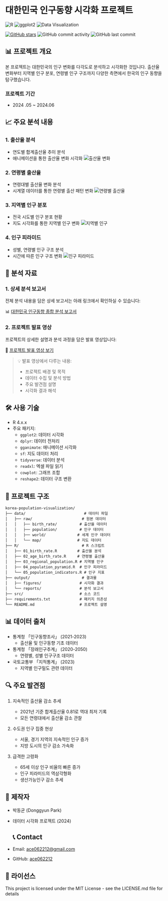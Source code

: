# 대한민국 인구동향 시각화 프로젝트

![R](https://img.shields.io/badge/R-276DC3?style=for-the-badge&logo=r&logoColor=white)
![ggplot2](https://img.shields.io/badge/ggplot2-276DC3?style=for-the-badge&logo=r&logoColor=white)
![Data Visualization](https://img.shields.io/badge/Data_Visualization-FF6384?style=for-the-badge)

[![GitHub stars](https://img.shields.io/github/stars/ace062212/korea-population-visualization?style=social)](https://github.com/ace062212/korea-population-visualization/stargazers)
![GitHub commit activity](https://img.shields.io/github/commit-activity/m/ace062212/korea-population-visualization)
![GitHub last commit](https://img.shields.io/github/last-commit/ace062212/korea-population-visualization)

## 📊 프로젝트 개요
본 프로젝트는 대한민국의 인구 변화를 다각도로 분석하고 시각화한 것입니다. 출산율 변화부터 지역별 인구 분포, 연령별 인구 구조까지 다양한 측면에서 한국의 인구 동향을 탐구했습니다.

### 프로젝트 기간
- 2024 .05 ~ 2024.06
  
## 📈 주요 분석 내용

### 1. 출산율 분석
- 연도별 합계출산율 추이 분석
- 애니메이션을 통한 출산율 변화 시각화
![출산율 변화](output/figures/p1.gif)

### 2. 연령별 출산율
- 연령대별 출산율 변화 분석
- 시계열 데이터를 통한 연령별 출산 패턴 변화
![연령별 출산율](output/figures/p2.gif)

### 3. 지역별 인구 분포
- 전국 시도별 인구 분포 현황
- 지도 시각화를 통한 지역별 인구 변화
![지역별 인구](output/figures/p3.gif)

### 4. 인구 피라미드
- 성별, 연령별 인구 구조 분석
- 시간에 따른 인구 구조 변화
![인구 피라미드](output/figures/p4.gif)

## 📑 분석 자료
### 1. 상세 분석 보고서
전체 분석 내용을 담은 상세 보고서는 아래 링크에서 확인하실 수 있습니다:

📊 [대한민국 인구동향 종합 분석 보고서](https://drive.google.com/file/d/1ytRO519PRndxakOJqATUloQJSP9GYDJA/view?usp=sharing)

### 2. 프로젝트 발표 영상
프로젝트의 상세한 설명과 분석 과정을 담은 발표 영상입니다:

🎥 [프로젝트 발표 영상 보기](https://drive.google.com/file/d/1234567890/view?usp=sharing)

> 💡 발표 영상에서 다루는 내용:
> - 프로젝트 배경 및 목적
> - 데이터 수집 및 분석 방법
> - 주요 발견점 설명
> - 시각화 결과 해석

## 🛠 사용 기술
- R 4.x.x
- 주요 패키지:
  - `ggplot2`: 데이터 시각화
  - `dplyr`: 데이터 전처리
  - `gganimate`: 애니메이션 시각화
  - `sf`: 지도 데이터 처리
  - `tidyverse`: 데이터 분석
  - `readxl`: 엑셀 파일 읽기
  - `cowplot`: 그래프 조합
  - `reshape2`: 데이터 구조 변환

## 📁 프로젝트 구조
```
korea-population-visualization/
├── data/                          # 데이터 파일
│   ├── raw/                      # 원본 데이터
│   │   ├── birth_rate/          # 출산율 데이터
│   │   ├── population/          # 인구 데이터
│   │   ├── world/              # 세계 인구 데이터
│   │   └── map/                # 지도 데이터
├── R/                            # R 스크립트
│   ├── 01_birth_rate.R         # 출산율 분석
│   ├── 02_age_birth_rate.R     # 연령별 출산율
│   ├── 03_regional_population.R # 지역별 인구
│   ├── 04_population_pyramid.R  # 인구 피라미드
│   └── 05_population_indicators.R # 인구 지표
├── output/                       # 결과물
│   ├── figures/                 # 시각화 결과
│   └── reports/                 # 분석 보고서
├── src/                         # 소스 코드
├── requirements.txt             # 패키지 의존성
└── README.md                    # 프로젝트 설명
```

## 📊 데이터 출처
- 통계청 「인구동향조사」 (2021-2023)
  - 출산율 및 인구동향 기초 데이터
- 통계청 「장래인구추계」 (2020-2050)
  - 연령별, 성별 인구구조 데이터
- 국토교통부 「지적통계」 (2023)
  - 지역별 인구밀도 관련 데이터

## 🔍 주요 발견점
1. 지속적인 출산율 감소 추세
   - 2021년 기준 합계출산율 0.81로 역대 최저 기록
   - 모든 연령대에서 출산율 감소 관찰
   
2. 수도권 인구 집중 현상
   - 서울, 경기 지역의 지속적인 인구 증가
   - 지방 도시의 인구 감소 가속화

3. 급격한 고령화
   - 65세 이상 인구 비율의 빠른 증가
   - 인구 피라미드의 역삼각형화
   - 생산가능인구 감소 추세

## 👥 제작자
- 박동균 (Donggyun Park)
- 데이터 시각화 프로젝트 (2024)

  ## 📞 Contact
- Email: ace062212@gmail.com
- GitHub: [ace062212](https://github.com/ace062212)


## 📝 라이선스
This project is licensed under the MIT License - see the LICENSE.md file for details

